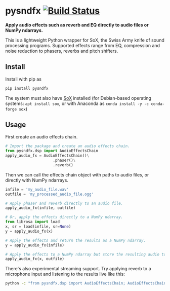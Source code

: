 # pysndfx [![Build Status](https://travis-ci.org/carlthome/python-audio-effects.svg?branch=master)](https://travis-ci.org/carlthome/python-audio-effects)
**Apply audio effects such as reverb and EQ directly to audio files or NumPy ndarrays.**

This is a lightweight Python wrapper for SoX, the Swiss Army knife of sound processing programs. Supported effects range from EQ, compression and noise reduction to phasers, reverbs and pitch shifters.

## Install
Install with pip as
```sh
pip install pysndfx
```
The system must also have [SoX](http://sox.sourceforge.net/) installed (for Debian-based operating systems: `apt install sox`, or with Anaconda as `conda install -y -c conda-forge sox`)

## Usage
First create an audio effects chain.
```python
# Import the package and create an audio effects chain.
from pysndfx.dsp import AudioEffectsChain
apply_audio_fx = AudioEffectsChain()\
                     .phaser()\
                     .reverb()
```
Then we can call the effects chain object with paths to audio files, or directly with NumPy ndarrays.
```python
infile = 'my_audio_file.wav'
outfile = 'my_processed_audio_file.ogg'

# Apply phaser and reverb directly to an audio file.
apply_audio_fx(infile, outfile)

# Or, apply the effects directly to a NumPy ndarray.
from librosa import load
x, sr = load(infile, sr=None)
y = apply_audio_fx(x)

# Apply the effects and return the results as a NumPy ndarray.
y = apply_audio_fx(infile)

# Apply the effects to a NumPy ndarray but store the resulting audio to disk.
apply_audio_fx(x, outfile)
```
There's also experimental streaming support. Try applying reverb to a microphone input and listening to the results live like this:
```sh
python -c "from pysndfx.dsp import AudioEffectsChain; AudioEffectsChain().reverb()(None, None)"
```
